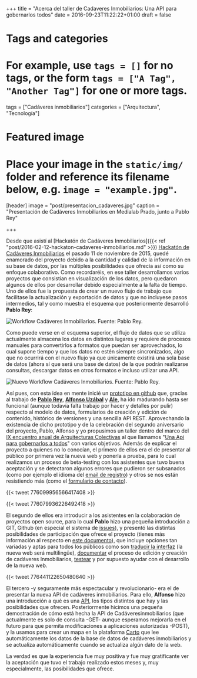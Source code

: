 +++
title = "Acerca del taller de Cadaveres Inmobiliarios: Una API para gobernarlos todos"
date = 2016-09-23T11:22:22+01:00
draft = false

# Tags and categories
# For example, use `tags = []` for no tags, or the form `tags = ["A Tag", "Another Tag"]` for one or more tags.
tags = ["Cadáveres inmobiliarios"]
categories = ["Arquitectura", "Tecnología"]

# Featured image
# Place your image in the `static/img/` folder and reference its filename below, e.g. `image = "example.jpg"`.
[header]
image = "post/presentacion_cadaveres.jpg"
caption = "Presentación de Cadáveres Inmobiliarios en Medialab Prado, junto a Pablo Rey"

+++

<p>Desde que asistí al [Hackatón de Cadáveres Inmobiliarios]({{< ref "post/2016-02-12-hackaton-cadaveres-inmobiliarios.md" >}})
 <a href="/blog/2016/02/12/hackaton-cadaveres-inmobiliarios">Hackatón de Cadáveres Inmobiliarios</a> el pasado 11 de noviembre de 2015, quedé enamorado del proyecto debido a la cantidad y calidad de la información en su base de datos, por las múltiples posibilidades que ofrecía así como su enfoque colaborativo. Como recordaréis, en ese taller desarrollamos varios proyectos que consistían en visualización de los datos, pero quedaron algunos de ellos por desarrollar debido especialmente a la falta de tiempo. Uno de ellos fue la propuesta de crear un nuevo flujo de trabajo que facilitase la actualización y exportación de datos y que no incluyese pasos intermedios, tal y como muestra el esquema que posteriormente desarrolló <strong>Pablo Rey</strong>:</p>
<p><img alt="Workflow Cadáveres Inmobiliarios. Fuente: Pablo Rey." src="/img/post/cadaveres_workflow.png" title="Workflow Cadáveres Inmobiliarios. Fuente: Pablo Rey."></p><p>Como puede verse en el esquema superior, el flujo de datos que se utiliza actualmente almacena los datos en distintos lugares y requiere de procesos manuales para convertirlos a formatos que puedan ser aprovechados, lo cual supone tiempo y que los datos no estén siempre sincronizados, algo que no ocurrirá con el nuevo flujo ya que únicamente existirá una sola base de datos (ahora sí que será una base de datos) de la que podrán realizarse consultas, descargar datos en otros formatos e incluso utilizar una API.</p>
<p><img alt="Nuevo Workflow Cadáveres Inmobiliarios. Fuente: Pablo Rey." src="/img/post/cadaveres_workflow_new.png" title="Nuevo Workflow Cadáveres Inmobiliarios. Fuente: Pablo Rey."></p><p>Así pues, con esta idea en mente inicié un <a href="http://github.com/cadaveresinmob/c_inmobiliarios">prototipo en github</a> que, gracias al trabajo de <a href="http://twitter.com/numeroteca"><strong>Pablo Rey</strong></a>, <a href="http://twitter.com/skotperez"><strong>Alfonso Uzábal</strong></a> y <strong><a href="https://github.com/Ale-">Ale</a></strong>, ha ido madurando hasta ser funcional (aunque todavía falta trabajo por hacer y detalles por pulir) respecto al modelo de datos, formularios de creación y edición de contenido, histórico de versiones y una sencilla API REST. Aprovechando la existencia de dicho prototipo y de la celebración del segundo aniversario del proyecto, Pablo, Alfonso y yo propusimos un taller dentro del marco del <a href="https://arquitecturascolectivas.net/noticias/programacion-aacc-mad-2016">IX encuentro anual de Arquitecturas Colectivas</a> al que llamamos "<a href="http://cadaveresinmobiliarios.org/2016/09/12/una-api-para-gobernarlos-a-todos-cadaveres-inmobiliarios-arquitecturas-colectivas/">Una Api para gobernarlos a todos</a>" con varios objetivos. Además de explicar el proyecto a quienes no lo conocían, el primero de ellos era el de presentar al público por primera vez la nueva web y ponerla a prueba, para lo cual realizamos un proceso de beta-testing con los asistentes que tuvo buena aceptación y se detectaron algunos errores que pudieron ser subsanados (como por ejemplo el idioma del <a href="https://github.com/cadaveresinmob/c_inmobiliarios/issues/60">email de registro</a>) y otros se nos están resistiendo más (como el <a href="https://github.com/cadaveresinmob/c_inmobiliarios/issues/28">formulario de contacto</a>).</p>


{{< tweet 776099956566417408 >}}

{{< tweet 776079936226492418 >}}

<p>El segundo de ellos era introducir a los asistentes en la colaboración de proyectos open source, para lo cual <strong>Pablo</strong> hizo una pequeña introducción a GIT, Github (en especial el sistema de <a href="http://github.com/cadaveresinmob/c_inmobiliarios/issues">issues</a>), y presentó las distintas posibilidades de participación que ofrece el proyecto (tienes más información al respecto en <a href="https://github.com/cadaveresinmob/c_inmobiliarios/blob/master/contributing.md">este documento</a>), que incluye opciones tan variadas y aptas para todos los públicos como son <a href="https://github.com/cadaveresinmob/c_inmobiliarios/wiki/Manuales:-C%C3%B3mo-traducir">traducir la interfaz</a> (la nueva web será multilingüe), <a href="https://github.com/cadaveresinmob/c_inmobiliarios/blob/master/contributing.md#documentar">documentar</a> el proceso de edición y creación de cadáveres Inmobiliarios, <a href="https://github.com/cadaveresinmob/c_inmobiliarios/blob/master/contributing.md#testear">testear</a> y por supuesto ayudar con el desarrollo de la nueva web.</p>

{{< tweet 776441122650480640 >}}

<p>El tercero -y seguramente más espectacular y revolucionario- era el de presentar la nueva API de cadáveres inmobiliarios. Para ello, <strong>Alfonso</strong> hizo una introducción a qué es una <a href="https://en.wikipedia.org/wiki/Application_programming_interface">API</a>, los tipos distintos que hay y las posibilidades que ofrecen. Posteriormente hicimos una pequeña demostración de cómo está hecha la API de Cadáveresinmobiliarios (que actualmente es solo de consulta -GET- aunque esperamos mejorarla en el futuro para que permita modificaciones a aplicaciones autorizadas -POST), y la usamos para crear un mapa en la plataforma <a href="http://carto.com">Carto</a> que lee automáticamente los datos de la base de datos de cadáveres inmobiliarios y se actualiza automáticamente cuando se actualiza algún dato de la web.</p><p>La verdad es que la experiencia fue muy positiva y fue muy gratificante ver la aceptación que tuvo el trabajo realizado estos meses y, muy especialmente, las posibilidades que ofrece.</p><p>&nbsp;</p>
